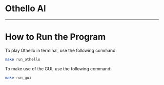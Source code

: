 # Othello AI

---

# How to Run the Program


To play Othello in terminal, use the following command:

```bash
make run_othello
```


To make use of the GUI, use the following command:

```bash
make run_gui
```